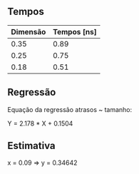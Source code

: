 ## Tempos

| Dimensão | Tempos [ns] |
|----------|-------------|
| 0.35     | 0.89        |
| 0.25     | 0.75        |
| 0.18     | 0.51        |

## Regressão

Equação da regressão atrasos ~ tamanho:

Y = 2.178 * X + 0.1504

## Estimativa

x = 0.09 => y = 0.34642
